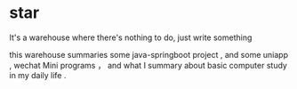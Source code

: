 # star
It's a warehouse where there's nothing to do, just write something

this warehouse summaries some java-springboot project ,  and some uniapp , wechat Mini programs ， and what I summary about basic computer study in my daily life .
